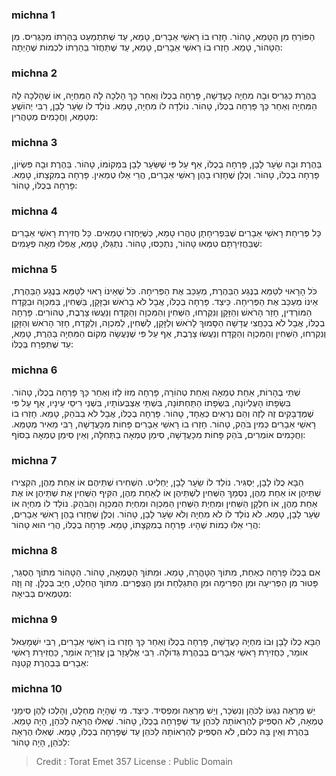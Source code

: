 
### michna 1
הַפּוֹרֵחַ מִן הַטָּמֵא, טָהוֹר. חָזְרוּ בוֹ רָאשֵׁי אֵבָרִים, טָמֵא, עַד שֶׁתִּתְמַעֵט בַּהַרְתּוֹ מִכַּגְּרִיס. מִן הַטָּהוֹר, טָמֵא. חָזְרוּ בוֹ רָאשֵׁי אֵבָרִים, טָמֵא, עַד שֶׁתַּחֲזֹר בַּהַרְתּוֹ לִכְמוֹת שֶׁהָיְתָה: 

### michna 2
בַּהֶרֶת כַּגְּרִיס וּבָהּ מִחְיָה כָעֲדָשָׁה, פָּרְחָה בְכֻלּוֹ וְאַחַר כָּךְ הָלְכָה לָהּ הַמִּחְיָה, אוֹ שֶׁהָלְכָה לָהּ הַמִּחְיָה וְאַחַר כָּךְ פָּרְחָה בְכֻלּוֹ, טָהוֹר. נוֹלְדָה לוֹ מִחְיָה, טָמֵא. נוֹלַד לוֹ שֵׂעָר לָבָן, רַבִּי יְהוֹשֻׁעַ מְטַמֵּא, וַחֲכָמִים מְטַהֲרִין: 

### michna 3
בַּהֶרֶת וּבָהּ שֵׂעָר לָבָן, פָּרְחָה בְכֻלּוֹ, אַף עַל פִּי שֶׁשֵּׂעָר לָבָן בִּמְקוֹמוֹ, טָהוֹר. בַּהֶרֶת וּבָהּ פִּשְׂיוֹן, פָּרְחָה בְכֻלּוֹ, טָהוֹר. וְכֻלָּן שֶׁחָזְרוּ בָהֶן רָאשֵׁי אֵבָרִים, הֲרֵי אֵלּוּ טְמֵאִין. פָּרְחָה בְמִקְצָתוֹ, טָמֵא. פָּרְחָה בְכֻלּוֹ, טָהוֹר: 

### michna 4
כָּל פְּרִיחַת רָאשֵׁי אֵבָרִים שֶׁבִּפְרִיחָתָן טִהֲרוּ טָמֵא, כְּשֶׁיַּחְזְרוּ טְמֵאִים. כָּל חֲזִירַת רָאשֵׁי אֵבָרִים שֶׁבַּחֲזִירָתָם טִמְּאוּ טָהוֹר, נִתְכַּסּוּ, טָהוֹר. נִתְגַּלּוּ, טָמֵא, אֲפִלּוּ מֵאָה פְעָמִים: 

### michna 5
כֹּל הָרָאוּי לִטַּמֵּא בְנֶגַע הַבַּהֶרֶת, מְעַכֵּב אֶת הַפְּרִיחָה. כֹּל שֶׁאֵינוֹ רָאוּי לִטַּמֵּא בְנֶגַע הַבַּהֶרֶת, אֵינוֹ מְעַכֵּב אֶת הַפְּרִיחָה. כֵּיצַד. פָּרְחָה בְכֻלּוֹ, אֲבָל לֹא בָרֹאשׁ וּבַזָּקָן, בַּשְּׁחִין, בַּמִּכְוָה וּבַקֶּדַח הַמּוֹרְדִין, חָזַר הָרֹאשׁ וְהַזָּקָן וְנִקְרְחוּ, הַשְּׁחִין וְהַמִּכְוָה וְהַקֶּדַח וְנַעֲשׂוּ צָרֶבֶת, טְהוֹרִים. פָּרְחָה בְכֻלּוֹ, אֲבָל לֹא בְכַחֲצִי עֲדָשָׁה הַסָּמוּךְ לָרֹאשׁ וְלַזָּקָן, לַשְּׁחִין, לַמִּכְוָה, וְלַקֶּדַח, חָזַר הָרֹאשׁ וְהַזָּקָן וְנִקְרְחוּ, הַשְּׁחִין וְהַמִּכְוָה וְהַקֶּדַח וְנַעֲשׂוּ צָרֶבֶת, אַף עַל פִּי שֶׁנַּעֲשָׂה מְקוֹם הַמִּחְיָה בַּהֶרֶת, טָמֵא, עַד שֶׁתִּפְרַח בְּכֻלּוֹ: 

### michna 6
שְׁתֵּי בֶהָרוֹת, אַחַת טְמֵאָה וְאַחַת טְהוֹרָה, פָּרְחָה מִזּוֹ לָזוֹ וְאַחַר כָּךְ פָּרְחָה בְכֻלּוֹ, טָהוֹר. בִּשְׂפָתוֹ הָעֶלְיוֹנָה, בִּשְׂפָתוֹ הַתַּחְתּוֹנָה, בִּשְׁתֵּי אֶצְבְּעוֹתָיו, בִּשְׁנֵי רִיסֵי עֵינָיו, אַף עַל פִּי שֶׁמְּדֻבָּקִים זֶה לָזֶה וְהֵם נִרְאִים כְּאֶחָד, טָהוֹר. פָּרְחָה בְכֻלּוֹ, אֲבָל לֹא בַבֹּהַק, טָמֵא. חָזְרוּ בוֹ רָאשֵׁי אֵבָרִים כְּמִין בֹּהַק, טָהוֹר. חָזְרוּ בוֹ רָאשֵׁי אֵבָרִים פָּחוֹת מִכָּעֲדָשָׁה, רַבִּי מֵאִיר מְטַמֵּא. וַחֲכָמִים אוֹמְרִים, בֹּהַק פָּחוֹת מִכָּעֲדָשָׁה, סִימַן טֻמְאָה בַתְּחִלָּה, וְאֵין סִימַן טֻמְאָה בַסּוֹף: 

### michna 7
הַבָּא כֻלּוֹ לָבָן, יַסְגִּיר. נוֹלַד לוֹ שֵׂעָר לָבָן, יַחְלִיט. הִשְׁחִירוּ שְׁתֵּיהֶם אוֹ אַחַת מֵהֶן, הִקְצִירוּ שְׁתֵּיהֶן אוֹ אַחַת מֵהֶן, נִסְמַךְ הַשְּׁחִין לִשְׁתֵּיהֶן אוֹ לְאַחַת מֵהֶן, הִקִּיף הַשְּׁחִין אֶת שְׁתֵּיהֶן אוֹ אֶת אַחַת מֵהֶן, אוֹ חִלְּקָן הַשְּׁחִין וּמִחְיַת הַשְּׁחִין הַמִּכְוָה וּמִחְיַת הַמִּכְוָה וְהַבֹּהַק. נוֹלַד לוֹ מִחְיָה אוֹ שֵׂעָר לָבָן, טָמֵא. לֹא נוֹלַד לוֹ לֹא מִחְיָה וְלֹא שֵׂעָר לָבָן, טָהוֹר. וְכֻלָּן שֶׁחָזְרוּ בָהֶן רָאשֵׁי אֵבָרִים, הֲרֵי אֵלּוּ כְמוֹת שֶׁהָיוּ. פָּרְחָה בְמִקְצָתוֹ, טָמֵא. פָּרְחָה בְכֻלּוֹ, הֲרֵי הוּא טָהוֹר: 

### michna 8
אִם בְּכֻלּוֹ פָרְחָה כְאַחַת, מִתּוֹךְ הַטָּהֳרָה, טָמֵא. וּמִתּוֹךְ הַטֻּמְאָה, טָהוֹר. הַטָּהוֹר מִתּוֹךְ הֶסְגֵּר, פָּטוּר מִן הַפְּרִיעָה וּמִן הַפְּרִימָה וּמִן הַתִּגְלַחַת וּמִן הַצִּפֳּרִים. מִתּוֹךְ הֶחְלֵט, חַיָּב בְּכֻלָּן. זֶה וָזֶה מְטַמְּאִים בְּבִיאָה: 

### michna 9
הַבָּא כֻלּוֹ לָבָן וּבוֹ מִחְיָה כָעֲדָשָׁה, פָּרְחָה בְכֻלּוֹ וְאַחַר כָּךְ חָזְרוּ בוֹ רָאשֵׁי אֵבָרִים, רַבִּי יִשְׁמָעֵאל אוֹמֵר, כַּחֲזִירַת רָאשֵׁי אֵבָרִים בְּבַהֶרֶת גְּדוֹלָה. רַבִּי אֶלְעָזָר בֶּן עֲזַרְיָה אוֹמֵר, כַּחֲזִירַת רָאשֵׁי אֵבָרִים בְּבַהֶרֶת קְטַנָּה: 

### michna 10
יֵשׁ מַרְאֶה נִגְעוֹ לַכֹּהֵן וְנִשְׂכָּר, וְיֵשׁ מַרְאֶה וּמַפְסִיד. כֵּיצַד. מִי שֶׁהָיָה מֻחְלָט, וְהָלְכוּ לָהֶן סִימָנֵי טֻמְאָה, לֹא הִסְפִּיק לְהַרְאוֹתָהּ לַכֹּהֵן עַד שֶׁפָּרְחָה בְכֻלּוֹ, טָהוֹר. שֶׁאִלּוּ הֶרְאָה לַכֹּהֵן, הָיָה טָמֵא. בַּהֶרֶת וְאֵין בָּהּ כְּלוּם, לֹא הִסְפִּיק לְהַרְאוֹתָהּ לַכֹּהֵן עַד שֶׁפָּרְחָה בְכֻלּוֹ, טָמֵא. שֶׁאִלּוּ הֶרְאָה לַכֹּהֵן, הָיָה טָהוֹר: 

>Credit : Torat Emet 357
>License : Public Domain 
